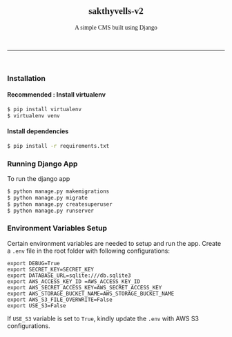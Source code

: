 <link rel="stylesheet" href="https://cdnjs.cloudflare.com/ajax/libs/font-awesome/6.1.1/css/all.min.css"
    integrity="sha512-KfkfwYDsLkIlwQp6LFnl8zNdLGxu9YAA1QvwINks4PhcElQSvqcyVLLD9aMhXd13uQjoXtEKNosOWaZqXgel0g=="
    crossorigin="anonymous" referrerpolicy="no-referrer" />
<link href="https://fonts.googleapis.com/css2?family=Quicksand:wght@400;700&display=swap" rel="stylesheet">

<div align="center" style="font-family: 'QuickSand';">
    <h2 style="font-family: 48px;">sakthyvells-v2</h2>
    <p style="font-family: 24px;">A simple CMS built using Django</p>
    <p align="center">
        <img src="https://img.shields.io/github/languages/count/sakthyvell/sakthyvells-v2" alt="">
        <img src="https://img.shields.io/github/languages/top/sakthyvell/sakthyvells-v2" alt="">
        <img src="https://img.shields.io/github/last-commit/sakthyvell/sakthyvells-v2" alt="">
    </p>
</div>

<hr>
<br>

### Installation
#### Recommended : Install virtualenv
```bash
$ pip install virtualenv
$ virtualenv venv
```
#### Install dependencies
```bash
$ pip install -r requirements.txt
```

### Running Django App
To run the django app
```bash
$ python manage.py makemigrations
$ python manage.py migrate
$ python manage.py createsuperuser
$ python manage.py runserver
```

### Environment Variables Setup
Certain environment variables are needed to setup and run the app. Create a `.env` file in the root folder with following configurations:
```
export DEBUG=True
export SECRET_KEY=SECRET_KEY
export DATABASE_URL=sqlite:///db.sqlite3
export AWS_ACCESS_KEY_ID =AWS_ACCESS_KEY_ID
export AWS_SECRET_ACCESS_KEY=AWS_SECRET_ACCESS_KEY
export AWS_STORAGE_BUCKET_NAME=AWS_STORAGE_BUCKET_NAME
export AWS_S3_FILE_OVERWRITE=False
export USE_S3=False
```
If `USE_S3` variable is set to `True`, kindly update the `.env` with AWS S3 configurations.
